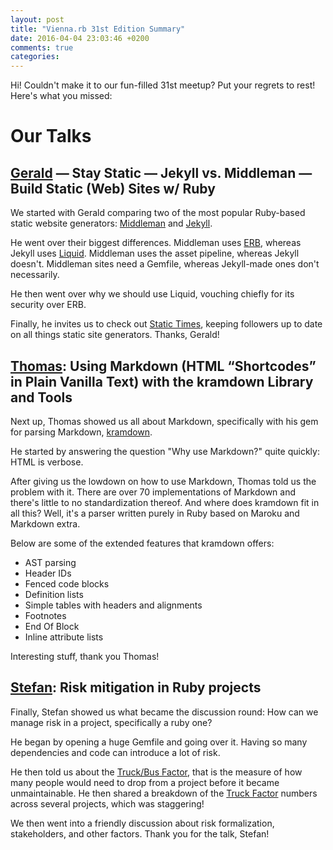 ```yaml
---
layout: post
title: "Vienna.rb 31st Edition Summary"
date: 2016-04-04 23:03:46 +0200
comments: true
categories: 
---
```

Hi! Couldn't make it to our fun-filled 31st meetup? Put your regrets to rest! Here's what you missed:

# Our Talks

## [Gerald](https://twitter.com/viennahtml) — Stay Static — Jekyll vs. Middleman — Build Static (Web) Sites w/ Ruby

We started with Gerald comparing two of the most popular Ruby-based static website generators: [Middleman](https://middlemanapp.com/) and [Jekyll](https://jekyllrb.com/).

He went over their biggest differences. Middleman uses [ERB](http://ruby-doc.org/stdlib-2.3.0/libdoc/erb/rdoc/ERB.html), whereas Jekyll uses [Liquid](https://jekyllrb.com/docs/templates/). Middleman uses the asset pipeline, whereas Jekyll doesn't. Middleman sites need a Gemfile, whereas Jekyll-made ones don't necessarily.

He then went over why we should use Liquid, vouching chiefly for its security over ERB.

Finally, he invites us to check out [Static Times](https://twitter.com/statictimes), keeping followers up to date on all things static site generators. Thanks, Gerald!

## [Thomas](https://twitter.com/_gettalong): Using Markdown (HTML “Shortcodes” in Plain Vanilla Text) with the kramdown Library and Tools 

Next up, Thomas showed us all about Markdown, specifically with his gem for parsing Markdown, [kramdown](http://kramdown.gettalong.org/).

He started by answering the question "Why use Markdown?" quite quickly: HTML is verbose.

After giving us the lowdown on how to use Markdown, Thomas told us the problem with it. There are over 70 implementations of Markdown and there's little to no standardization thereof. And where does kramdown fit in all this? Well, it's a parser written purely in Ruby based on Maroku and Markdown extra. 

Below are some of the extended features that kramdown offers:
- AST parsing
- Header IDs
- Fenced code blocks
- Definition lists
- Simple tables with headers and alignments
- Footnotes
- End Of Block
- Inline attribute lists

Interesting stuff, thank you Thomas!

## [Stefan](https://twitter.com/informatom): Risk mitigation in Ruby projects

Finally, Stefan showed us what became the discussion round: How can we manage risk in a project, specifically a ruby one?

He began by opening a huge Gemfile and going over it. Having so many dependencies and code can introduce a lot of risk.

He then told us about the [Truck/Bus Factor](https://en.wikipedia.org/wiki/Bus_factor), that is the measure of how many people would need to drop from a project before it became unmaintainable. He then shared a breakdown of the [Truck Factor](http://mtov.github.io/Truck-Factor/) numbers across several projects, which was staggering!

We then went into a friendly discussion about risk formalization, stakeholders, and other factors. Thank you for the talk, Stefan!
